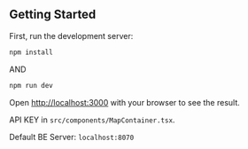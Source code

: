 ## Getting Started

First, run the development server:

```bash
npm install
```
AND

```bash
npm run dev
```

Open [http://localhost:3000](http://localhost:3000) with your browser to see the result.

API KEY in `src/components/MapContainer.tsx`.

Default BE Server: `localhost:8070`
